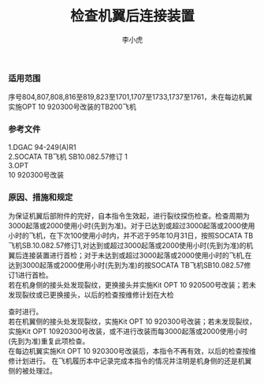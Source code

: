 ﻿---
amendno: 39-1706  
cadno: CAD1996-T200-01  
title: 检查机翼后连接装置  
publishdate: 1996-09-02  
effdate: 1996-09-02  
acmodels: ["T200"]  
tags: []  
engs: []  
pns: []  
mfrs: ["SOCATA"]  
admins: 西南管理局  
author: 李小虎  
---
  
### 适用范围  
序号804,807,808,816至819,823至1701,1707至1733,1737至1761，未在每边机翼实施OPT 10 920300号改装的TB200飞机  
  
<!--more-->  
### 参考文件  
  1.DGAC 94-249(A)R1  
  2.SOCATA TB飞机 SB10.082.57修订 1  
  3.OPT  
10 920300号改装  
  
### 原因、措施和规定  

  为保证机翼后部附件的完好，自本指令生效起，进行裂纹探伤检查。检查周期为3000起落或2000使用小时(先到为准)。对于已达到或超过3000起落或2000使用小时的飞机，在下次100使用小时内，并不迟于95年10月31日，按照SOCATA TB飞机SB.10.082.57修订1,对达到或超过3000起落或2000使用小时(先到为准)的机翼后连接装置进行首检；对于未达到或超过3000起落或2000使用小时的飞机,在达到3000起落或2000使用小时(先到为准)的按SOCATA TB飞机SB10.082.57修订1进行首检。  
  若在机身侧的接头处发现裂纹，更换接头并实施Kit OPT 10 920500号改装；若未发现裂纹或已更换接头，以后的检查按维修计划在大检  
  
查时进行。  
  若在机翼侧的接头处发现裂纹，实施Kit OPT 10 920300号改装；若未发现裂纹，实施Kit OPT 10920300号改装，或不进行改装而每3000起落或2000使用小时(先到为准)重复此项检查。  
  在每边机翼实施Kit OPT 10 920300号改装后，本指令不再有效，以后的检查按维修计划进行。     在飞机履历本中记录完成本指令的情况并注明是机身侧的还是机翼侧的被处理过。  
